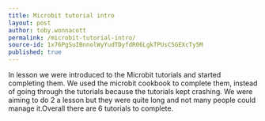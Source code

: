 ```yaml
---
title: Microbit tutorial intro
layout: post
author: toby.wonnacott
permalink: /microbit-tutorial-intro/
source-id: 1x76PgSuIBnnolWyYudTDyfdR06LgkTPUsC5GEXcTy5M
published: true
---
```

In lesson we were introduced to the Microbit tutorials and started completing them. We used the microbit cookbook to complete them, instead of going through the tutorials because the tutorials kept crashing. We were aiming to do 2 a lesson but they were quite long and not many people could manage it.Overall there are 6 tutorials to complete.

